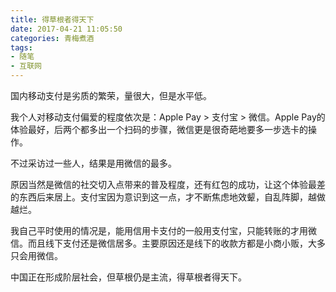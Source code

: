 ```yaml
---
title: 得草根者得天下
date: 2017-04-21 11:05:50
categories: 青梅煮酒
tags:
- 随笔
- 互联网
---
```


国内移动支付是劣质的繁荣，量很大，但是水平低。

我个人对移动支付偏爱的程度依次是：Apple Pay > 支付宝 > 微信。Apple Pay的体验最好，后两个都多出一个扫码的步骤，微信更是很奇葩地要多一步选卡的操作。

不过采访过一些人，结果是用微信的最多。

原因当然是微信的社交切入点带来的普及程度，还有红包的成功，让这个体验最差的东西后来居上。支付宝因为意识到这一点，才不断焦虑地效颦，自乱阵脚，越做越烂。

我自己平时使用的情况是，能用信用卡支付的一般用支付宝，只能转账的才用微信。而且线下支付还是微信居多。主要原因还是线下的收款方都是小商小贩，大多只会用微信。

中国正在形成阶层社会，但草根仍是主流，得草根者得天下。

